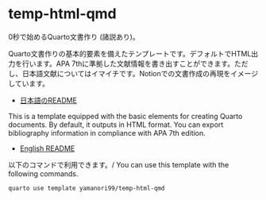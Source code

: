 # temp-html-qmd

0秒で始めるQuarto文書作り (諸説あり)。

Quarto文書作りの基本的要素を備えたテンプレートです。デフォルトでHTML出力を行います。APA 7thに準拠した文献情報を書き出すことができます。ただし、日本語文献についてはイマイチです。Notionでの文書作成の再現をイメージしています。

-   [日本語のREADME](README.ja.md)

This is a template equipped with the basic elements for creating Quarto documents. By default, it outputs in HTML format. You can export bibliography information in compliance with APA 7th edition.

-   [English README](README.en.md)

以下のコマンドで利用できます。/ You can use this template with the following commands.

``` zsh
quarto use template yamanori99/temp-html-qmd
```
